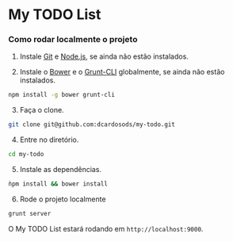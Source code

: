 # My TODO List

### Como rodar localmente o projeto

1. Instale [Git](http://git-scm.com/downloads) e [Node.js](http://nodejs.org/download/), se ainda não estão instalados.

2. Instale o [Bower](http://bower.io/) e o [Grunt-CLI](http://gruntjs.com/) globalmente, se ainda não estão instalados.
```bash
npm install -g bower grunt-cli
```

3. Faça o clone.
```bash
git clone git@github.com:dcardosods/my-todo.git
```

4. Entre no diretório.
```bash
cd my-todo
```

5. Instale as dependências.
```bash
ǹpm install && bower install
```

6. Rode o projeto localmente
```bash
grunt server
```

O My TODO List estará rodando em `http://localhost:9000`.
